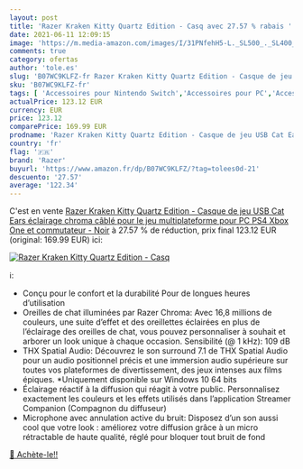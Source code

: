 ```yaml
---
layout: post
title: 'Razer Kraken Kitty Quartz Edition - Casq avec 27.57 % rabais '
date: 2021-06-11 12:09:15
image: 'https://m.media-amazon.com/images/I/31PNfehH5-L._SL500_._SL400_.jpg'
comments: true
category: ofertas
author: 'tole.es'
slug: 'B07WC9KLFZ-fr Razer Kraken Kitty Quartz Edition - Casque de jeu USB Cat...'
sku: 'B07WC9KLFZ-fr'
tags: [ 'Accessoires pour Nintendo Switch','Accessoires pour PC','Accessoires pour PlayStation 4','Accessoires pour Xbox One','Casques gaming pour Nintendo Switch','Casques gaming pour PC','Jeux vidéo','Nintendo Switch:  Consoles, jeux et accessoires','PC: Jeux et accessoires','PlayStation 4: Consoles, jeux et accessoires','Xbox One:  Consoles, jeux et accessoires','razer', ]
actualPrice: 123.12 EUR
currency: EUR
price: 123.12
comparePrice: 169.99 EUR
prodname: 'Razer Kraken Kitty Quartz Edition - Casque de jeu USB Cat Ears  éclairage chroma  câblé pour le jeu multiplateforme pour PC  PS4  Xbox One et commutateur - Noir'
country: 'fr'
flag: '🇫🇷'
brand: 'Razer'
buyurl: 'https://www.amazon.fr/dp/B07WC9KLFZ/?tag=tolees0d-21'
descuento: '27.57'
average: '122.34'
---
```


C'est en vente [Razer Kraken Kitty Quartz Edition - Casque de jeu USB Cat Ears  éclairage chroma  câblé pour le jeu multiplateforme pour PC  PS4  Xbox One et commutateur - Noir](https://www.amazon.fr/dp/B07WC9KLFZ/?tag=tolees0d-21)  à  27.57 % de réduction, prix final  123.12 EUR (original: 169.99 EUR) ici:

[![Razer Kraken Kitty Quartz Edition - Casq](https://m.media-amazon.com/images/I/31PNfehH5-L._SL500_._SL400_.jpg)](https://www.amazon.fr/dp/B07WC9KLFZ/?tag=tolees0d-21)

ℹ️:

- Conçu pour le confort et la durabilité Pour de longues heures d’utilisation
- Oreilles de chat illuminées par Razer Chroma: Avec 16,8 millions de couleurs, une suite d’effet et des oreillettes éclairées en plus de l’éclairage des oreilles de chat, vous pouvez personnaliser à souhait et arborer un look unique à chaque occasion. Sensibilité (@ 1 kHz): 109 dB
- THX Spatial Audio: Découvrez le son surround 7.1 de THX Spatial Audio pour un audio positionnel précis et une immersion audio supérieure sur toutes vos plateformes de divertissement, des jeux intenses aux films épiques. *Uniquement disponible sur Windows 10 64 bits
- Éclairage réactif à la diffusion qui réagit à votre public. Personnalisez exactement les couleurs et les effets utilisés dans l’application Streamer Companion (Compagnon du diffuseur)
- Microphone avec annulation active du bruit: Disposez d’un son aussi cool que votre look : améliorez votre diffusion grâce à un micro rétractable de haute qualité, réglé pour bloquer tout bruit de fond

[🛒 Achète-le!!](https://www.amazon.fr/dp/B07WC9KLFZ/?tag=tolees0d-21)
